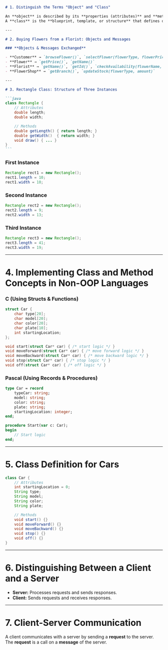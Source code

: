 ````markdown
# 1. Distinguish the Terms "Object" and "Class"

An **object** is described by its **properties (attributes)** and **methods (behaviors)**.
A **class** is the **blueprint, template, or structure** that defines objects. It acts as a **fingerprint** that determines how objects are created and behave.

---

# 2. Buying Flowers from a Florist: Objects and Messages

### **Objects & Messages Exchanged**

- **Customer** → `browseFlower()`, `selectFlower(flowerType, flowerPrice)`, `placeOrder()`
- **Flower** → `getPrice()`, `getName()`
- **Florist** → `getName()`, `getId()`, `checkAvailability(flowerName, quantity)`, `confirmOrder(orderDetails)`, `processPayment(order, paymentMethod)`
- **FlowerShop** → `getBranch()`, `updateStock(flowerType, amount)`

---

# 3. Rectangle Class: Structure of Three Instances

```java
class Rectangle {
    // Attributes
    double length;
    double width;

    // Methods
    double getLength() { return length; }
    double getWidth()  { return width; }
    void draw() { ... }
}
```
````

### **First Instance**

```java
Rectangle rect1 = new Rectangle();
rect1.length = 10;
rect1.width = 10;
```

### **Second Instance**

```java
Rectangle rect2 = new Rectangle();
rect2.length = 9;
rect2.width = 13;
```

### **Third Instance**

```java
Rectangle rect3 = new Rectangle();
rect3.length = 41;
rect3.width = 19;
```

---

# 4. Implementing Class and Method Concepts in Non-OOP Languages

### **C (Using Structs & Functions)**

```c
struct Car {
    char type[20];
    char model[20];
    char color[20];
    char plate[10];
    int startingLocation;
};

void start(struct Car* car) { /* start logic */ }
void moveForward(struct Car* car) { /* move forward logic */ }
void moveBackward(struct Car* car) { /* move backward logic */ }
void stop(struct Car* car) { /* stop logic */ }
void off(struct Car* car) { /* off logic */ }
```

### **Pascal (Using Records & Procedures)**

```pascal
type Car = record
    typeCar: string;
    model: string;
    color: string;
    plate: string;
    startingLocation: integer;
end;

procedure Start(var c: Car);
begin
    // Start logic
end;
```

---

# 5. Class Definition for Cars

```java
class Car {
    // Attributes
    int startingLocation = 0;
    String type;
    String model;
    String color;
    String plate;

    // Methods
    void start() {}
    void moveForward() {}
    void moveBackward() {}
    void stop() {}
    void off() {}
}
```

---

# 6. Distinguishing Between a Client and a Server

- **Server:** Processes requests and sends responses.
- **Client:** Sends requests and receives responses.

---

# 7. Client-Server Communication

A client communicates with a server by sending a **request** to the server. The **request** is a call on a **message** of the server.

```

```
